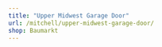 ```yaml
---
title: "Upper Midwest Garage Door"
url: /mitchell/upper-midwest-garage-door/
shop: Baumarkt
---
```

